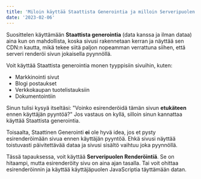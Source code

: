 ```yaml
---
title: 'Miloin käyttää Staattista Generointia ja milloin Serveripuolen Renderöintiä'
date: '2023-02-06'
---
```


Suosittelen käyttämään **Staattista generointia** (data kanssa ja ilman dataa) aina kun on mahdollista, koska sivusi rakennetaan kerran ja näyttää sen CDN:n kautta, mikä tekee siitä paljon nopeamman verrattuna siihen, että serveri renderöi sivun jokaisella pyynnöllä.

Voit käyttää Staattista generointia monen tyyppisiin sivuihin, kuten:

- Markkinointi sivut
- Blogi postaukset
- Verkkokaupan tuotelistauksiin
- Dokumentointiin

Sinun tulisi kysyä itseltäsi: "Voinko esirenderöidä tämän sivun **etukäteen** ennen käyttäjän pyyntöä?" Jos vastaus on kyllä, silloin sinun kannattaa käyttää Staattista generointia.

Toisaalta, Staattinen Generointi **ei** ole hyvä idea, jos et pysty esirenderöimään sivua ennen käyttäjän pyyntöä. Ehkä sivusi näyttää toistuvasti päivitettävää dataa ja sivusi sisältö vaihtuu joka pyynnöllä.

Tässä tapauksessa, voit käyttää **Serveripuolen Renderöintiä**. Se on hitaampi, mutta esirenderöity sivu on aina ajan tasalla. Tai voit ohittaa esirenderöinnin ja käyttää käyttäjäpuolen JavaScriptia täyttämään datan.